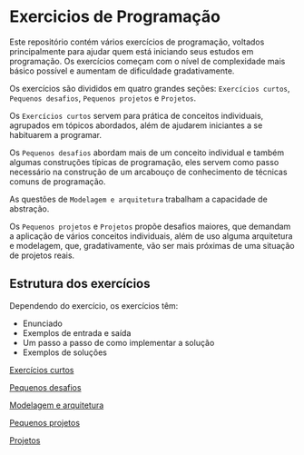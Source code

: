 # Exercicios de Programação
Este repositório contém vários exercícios de programação, voltados principalmente para ajudar quem está iniciando seus estudos em programação. Os exercícios começam com o nível de complexidade mais básico possível e aumentam de dificuldade gradativamente.

Os exercícios são divididos em quatro grandes seções: `Exercícios curtos`, `Pequenos desafios`, `Pequenos projetos` e `Projetos`.

Os `Exercícios curtos` servem para prática de conceitos individuais, agrupados em tópicos abordados, além de ajudarem iniciantes a se habituarem a programar.

Os `Pequenos desafios` abordam mais de um conceito individual e também algumas construções típicas de programação, eles servem como passo necessário na construção de um arcabouço de conhecimento de técnicas comuns de programação.

As questões de `Modelagem e arquitetura` trabalham a capacidade de abstração.

Os `Pequenos projetos` e `Projetos`  propõe desafios maiores, que demandam a aplicação de vários conceitos individuais, além de uso alguma arquitetura e modelagem, que, gradativamente, vão ser mais próximas de uma situação de projetos reais.


## Estrutura dos exercícios

Dependendo do exercício, os exercícios têm:
- Enunciado
- Exemplos de entrada e saída   
- Um passo a passo de como implementar a solução
- Exemplos de soluções

[Exercícios curtos](https://github.com/elihimas/ExerciciosDeProgramacao/blob/main/exerc%C3%ADcios%20curtos/exercicios%20curtos.md)

[Pequenos desafios](https://github.com/elihimas/ExerciciosDeProgramacao/blob/main/pequenos%20desafios/pequenos%20desafios.md)

[Modelagem e arquitetura](https://github.com/elihimas/ExerciciosDeProgramacao/blob/main/modelagem%20e%20arquitetura/modelagem%20e%20arquitetura.md)

[Pequenos projetos](https://github.com/elihimas/ExerciciosDeProgramacao/blob/main/pequenos%20projetos/pequenos%20projetos.md)

[Projetos](https://github.com/elihimas/ExerciciosDeProgramacao/blob/main/projetos/projetos.md)
